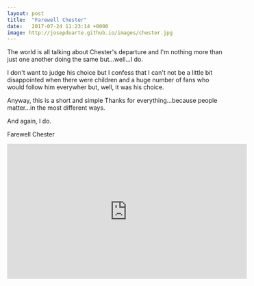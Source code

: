 ```yaml
---
layout: post
title:  "Farewell Chester"
date:   2017-07-24 11:23:14 +0000
image: http://josepduarte.github.io/images/chester.jpg
---
```


The world is all talking about Chester's departure and I'm nothing more than just one another doing the same but...well...I do.

I don't want to judge his choice but I confess that I can't not be a little bit disappointed when there were children and a huge number of fans who would follow him everywher but, well, it was his choice. 

Anyway, this is a short and simple Thanks for everything...because people matter...in the most different ways.

And again, I do.

Farewell Chester

<iframe width="560" height="315" src="https://www.youtube.com/watch?v=Tm8LGxTLtQk?autoplay=1" frameborder="0"></iframe>

<br>
